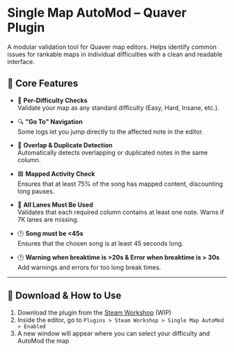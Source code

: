 # Single Map AutoMod – Quaver Plugin

A modular validation tool for Quaver map editors. Helps identify common issues for rankable maps in individual difficulties with a clean and readable interface.

## 🔧 Core Features

- 🎯 **Per-Difficulty Checks**  
  Validate your map as any standard difficulty (Easy, Hard, Insane, etc.).

- 🔍 **"Go To" Navigation**  
  Some logs let you jump directly to the affected note in the editor.

- 🚫 **Overlap & Duplicate Detection**  
  Automatically detects overlapping or duplicated notes in the same column.

- 🟩 **Mapped Activity Check**  
  Ensures that at least 75% of the song has mapped content, discounting long pauses.

- 🧩 **All Lanes Must Be Used**  
  Validates that each required column contains at least one note. Warns if 7K lanes are missing.

- 🕑 **Song must be <45s**  
  Ensures that the chosen song is at least 45 seconds long.

- 🕑 **Warning when breaktime is >20s & Error when breaktime is > 30s**  
  Add warnings and errors for too long break times.
---

## 🚀 Download & How to Use

1. Download the plugin from the [Steam Workshop]() (WIP)
2. Inside the editor, go to `Plugins > Steam Workshop > Single Map AutoMod > Enabled`
3. A new window will appear where you can select your difficulty and AutoMod the map
